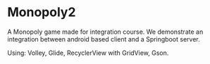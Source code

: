 # Monopoly2
A Monopoly game made for integration course.
We demonstrate an integration between android based client and a Springboot server.

Using: Volley, Glide, RecyclerView with GridView, Gson.
